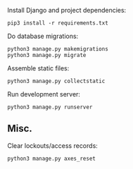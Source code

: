 Install Django and project dependencies:

```
pip3 install -r requirements.txt
```

Do database migrations:

```
python3 manage.py makemigrations
python3 manage.py migrate
```

Assemble static files:

```
python3 manage.py collectstatic
```

Run development server:

```
python3 manage.py runserver
```

## Misc.

Clear lockouts/access records:

```
python3 manage.py axes_reset
```